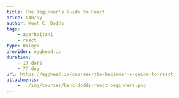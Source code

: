 ```yaml
---
title: The Beginner's Guide to React
price: $40/ay
author: Kent C. Dodds
tags:
    - azerbaijani
    - react
type: Onlayn
provider: egghead.io
duration:
    - 19 dərs
    - 77 deq
url: https://egghead.io/courses/the-beginner-s-guide-to-react
attachments:
    - ../img/courses/kenc-dodds-react-beginners.png
---
```

